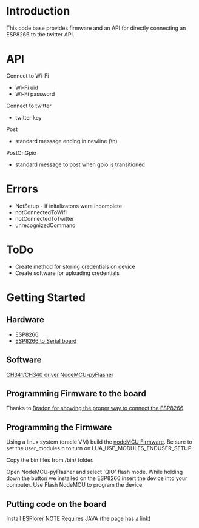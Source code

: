 # Introduction

This code base provides firmware and an API for directly connecting an ESP8266 to the twitter API. 

# API 

Connect to Wi-Fi 
* Wi-Fi uid
* Wi-Fi password

Connect to twitter
* twitter key

Post 
 * standard message ending in newline (\n) 

PostOnGpio
* standard message to post when gpio is transitioned 

# Errors

* NotSetup - if initalizatons were incomplete 
* notConnectedToWifi 
* notConnectedToTwitter
* unrecognizedCommand

# ToDo

* Create method for storing credentials on device
* Create software for uploading credentials 


# Getting Started

## Hardware
* [ESP8266](https://www.amazon.com/gp/product/B01N98BTRH/ref=oh_aui_detailpage_o00_s00?ie=UTF8&psc=1)
* [ESP8266 to Serial board](https://www.amazon.com/gp/product/B06XHD99MZ/ref=oh_aui_detailpage_o02_s00?ie=UTF8&psc=1)


## Software

[CH341/CH340 driver](https://sparks.gogo.co.nz/ch340.html)
[NodeMCU-pyFlasher](https://github.com/marcelstoer/nodemcu-pyflasher/releases)

## Programming Firmware to the board

Thanks to [Bradon for showing the proper way to connect the ESP8266](https://www.amazon.com/gp/customer-reviews/R16RKWR68SXN9W/ref=cm_cr_dp_d_rvw_ttl?ie=UTF8&ASIN=B01J2UXXCA)

## Programming the Firmware
Using a linux system (oracle VM) build the [nodeMCU Firmware](https://github.com/nodemcu/nodemcu-firmware). Be sure to set the user_modules.h to turn on LUA_USE_MODULES_ENDUSER_SETUP. 

Copy the bin files from /bin/ folder.

Open NodeMCU-pyFlasher and select 'QIO' flash mode. While holding down the button we installed on the ESP8266 insert the device into your computer. Use Flash NodeMCU to program the device.

## Putting code on the board

Install [ESPlorer](https://esp8266.ru/esplorer/#download) NOTE Requires JAVA (the page has a link)

